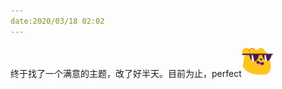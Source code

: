 ```yaml
---
date:2020/03/18 02:02
---
```

终于找了一个满意的主题，改了好半天。目前为止，perfect<img src="/images/biaoqing/perfect.jpg" width="50">
